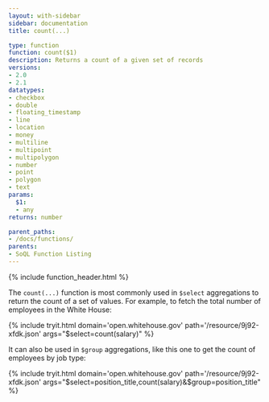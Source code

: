 ```yaml
---
layout: with-sidebar
sidebar: documentation
title: count(...)

type: function
function: count($1)
description: Returns a count of a given set of records
versions:
- 2.0
- 2.1
datatypes:
- checkbox
- double
- floating_timestamp
- line
- location
- money
- multiline
- multipoint
- multipolygon
- number
- point
- polygon
- text 
params:
  $1:
  - any
returns: number

parent_paths: 
- /docs/functions/
parents: 
- SoQL Function Listing 
---
```


{% include function_header.html %}

The `count(...)` function is most commonly used in `$select` aggregations to return the count of a set of values. For example, to fetch the total number of employees in the White House:

{% include tryit.html domain='open.whitehouse.gov' path='/resource/9j92-xfdk.json' args="$select=count(salary)" %}

It can also be used in `$group` aggregations, like this one to get the count of employees by job type:

{% include tryit.html domain='open.whitehouse.gov' path='/resource/9j92-xfdk.json' args="$select=position_title,count(salary)&$group=position_title" %}
